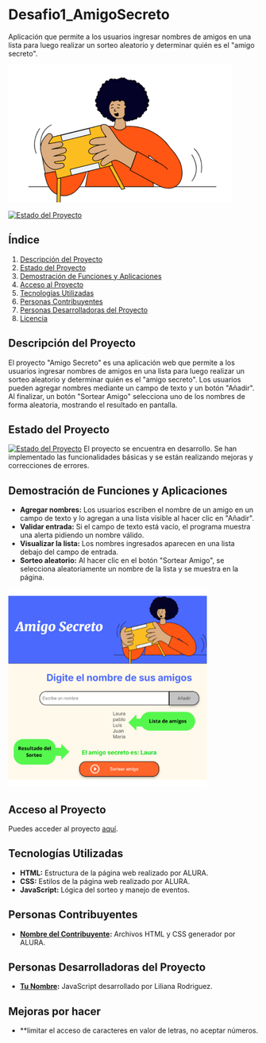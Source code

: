 # Desafio1_AmigoSecreto
Aplicación que permite a los usuarios ingresar nombres de amigos en una lista para luego realizar un sorteo aleatorio y determinar quién es el "amigo secreto".

![Portada del Proyecto](assets/amigo-secreto.png)

[![Estado del Proyecto](https://img.shields.io/badge/Estado-En%20desarrollo-green)](https://github.com/tu-usuario/amigo-secreto)

## Índice
1. [Descripción del Proyecto](#descripción-del-proyecto)
2. [Estado del Proyecto](#estado-del-proyecto)
3. [Demostración de Funciones y Aplicaciones](#demostración-de-funciones-y-aplicaciones)
4. [Acceso al Proyecto](#acceso-al-proyecto)
5. [Tecnologías Utilizadas](#tecnologías-utilizadas)
6. [Personas Contribuyentes](#personas-contribuyentes)
7. [Personas Desarrolladoras del Proyecto](#personas-desarrolladoras-del-proyecto)
8. [Licencia](#licencia)

## Descripción del Proyecto
El proyecto "Amigo Secreto" es una aplicación web que permite a los usuarios ingresar nombres de amigos en una lista para luego realizar un sorteo aleatorio y determinar quién es el "amigo secreto". Los usuarios pueden agregar nombres mediante un campo de texto y un botón "Añadir". Al finalizar, un botón "Sortear Amigo" selecciona uno de los nombres de forma aleatoria, mostrando el resultado en pantalla.

## Estado del Proyecto
[![Estado del Proyecto](https://img.shields.io/badge/Estado-En%20desarrollo-green)](https://github.com/tu-usuario/amigo-secreto)
El proyecto se encuentra en desarrollo. Se han implementado las funcionalidades básicas y se están realizando mejoras y correcciones de errores.

## Demostración de Funciones y Aplicaciones
- **Agregar nombres:** Los usuarios escriben el nombre de un amigo en un campo de texto y lo agregan a una lista visible al hacer clic en "Añadir".
- **Validar entrada:** Si el campo de texto está vacío, el programa muestra una alerta pidiendo un nombre válido.
- **Visualizar la lista:** Los nombres ingresados aparecen en una lista debajo del campo de entrada.
- **Sorteo aleatorio:** Al hacer clic en el botón "Sortear Amigo", se selecciona aleatoriamente un nombre de la lista y se muestra en la página.
  
<img src="assets/Listadeamigos.png" alt="Demostración de Funciones y Aplicaciones" width="400" height="400">

## Acceso al Proyecto
Puedes acceder al proyecto [aquí](https://patipat76.github.io/Desafio1_AmigoSecreto/).

## Tecnologías Utilizadas
- **HTML:** Estructura de la página web realizado por ALURA.
- **CSS:** Estilos de la página web realizado por ALURA.
- **JavaScript:** Lógica del sorteo y manejo de eventos.

## Personas Contribuyentes
- **[Nombre del Contribuyente](https://github.com/nombre-del-contribuyente):** Archivos HTML y CSS generador por ALURA.

## Personas Desarrolladoras del Proyecto
- **[Tu Nombre](https://github.com/tu-usuario):** JavaScript desarrollado por Liliana Rodriguez.

## Mejoras por hacer
- **limitar el acceso de caracteres en valor de letras, no aceptar números.
